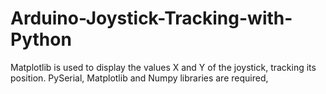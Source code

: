 # Arduino-Joystick-Tracking-with-Python
Matplotlib is used to display the values X and Y of the joystick, tracking its position.
PySerial, Matplotlib and Numpy libraries are required,
